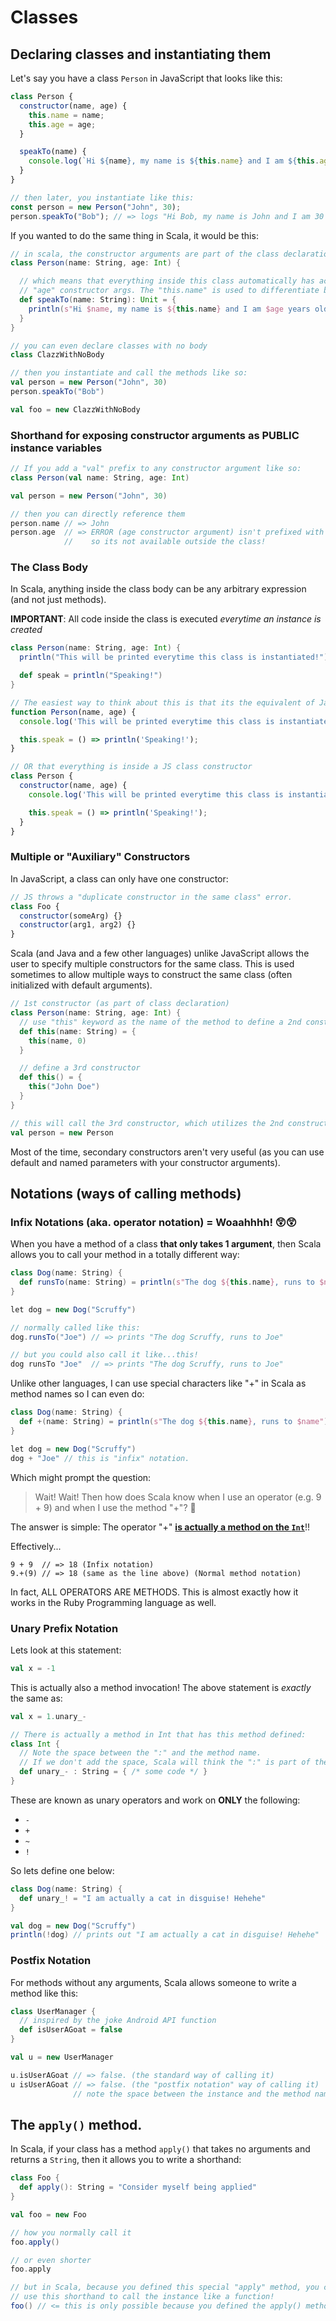 # Classes

## Declaring classes and instantiating them

Let's say you have a class `Person` in JavaScript that looks like this:

```javascript
class Person {
  constructor(name, age) {
    this.name = name;
    this.age = age;
  }

  speakTo(name) {
    console.log(`Hi ${name}, my name is ${this.name} and I am ${this.age} years old. Pleased to meet you!`);
  }
}

// then later, you instantiate like this:
const person = new Person("John", 30);
person.speakTo("Bob"); // => logs "Hi Bob, my name is John and I am 30 years old. Pleased to meet you!"
```

If you wanted to do the same thing in Scala, it would be this:

```scala
// in scala, the constructor arguments are part of the class declaration line!
class Person(name: String, age: Int) {

  // which means that everything inside this class automatically has access to the "name" and 
  // "age" constructor args. The "this.name" is used to differentiate between class and method vars
  def speakTo(name: String): Unit = {
    println(s"Hi $name, my name is ${this.name} and I am $age years old. Pleased to meet you!")
  }
}

// you can even declare classes with no body
class ClazzWithNoBody

// then you instantiate and call the methods like so:
val person = new Person("John", 30)
person.speakTo("Bob")

val foo = new ClazzWithNoBody
```

### Shorthand for exposing constructor arguments as PUBLIC instance variables


```scala
// If you add a "val" prefix to any constructor argument like so:
class Person(val name: String, age: Int)

val person = new Person("John", 30)

// then you can directly reference them
person.name // => John
person.age  // => ERROR (age constructor argument) isn't prefixed with "val"
            //    so its not available outside the class!
```

### The Class Body

In Scala, anything inside the class body can be any arbitrary expression (and not just methods).

**IMPORTANT**: All code inside the class is executed _everytime an instance is created_  

```scala
class Person(name: String, age: Int) {
  println("This will be printed everytime this class is instantiated!")

  def speak = println("Speaking!")
}
```

```javascript
// The easiest way to think about this is that its the equivalent of Javascript Function Type:
function Person(name, age) {
  console.log('This will be printed everytime this class is instantiated!');

  this.speak = () => println('Speaking!');
}

// OR that everything is inside a JS class constructor
class Person {
  constructor(name, age) {
    console.log('This will be printed everytime this class is instantiated!');

    this.speak = () => println('Speaking!');
  }
}
```

### Multiple or "Auxiliary" Constructors

In JavaScript, a class can only have one constructor:

```javascript
// JS throws a "duplicate constructor in the same class" error.
class Foo {
  constructor(someArg) {}
  constructor(arg1, arg2) {}
}
```

Scala (and Java and a few other languages) unlike JavaScript allows the user to specify multiple constructors for the same class. This is used sometimes to allow multiple ways to construct the same class (often initialized with default arguments).

```scala
// 1st constructor (as part of class declaration)
class Person(name: String, age: Int) {
  // use "this" keyword as the name of the method to define a 2nd constructor
  def this(name: String) = {
    this(name, 0)
  }

  // define a 3rd constructor
  def this() = {
    this("John Doe")
  }
}

// this will call the 3rd constructor, which utilizes the 2nd constructor, which utilizes primary constructor
val person = new Person
```

Most of the time, secondary constructors aren't very useful (as you can use default and named parameters with your constructor arguments). 


## Notations (ways of calling methods)

### Infix Notations (aka. operator notation) = Woaahhhh! 😲😲

When you have a method of a class **that only takes 1 argument**, then Scala allows you to call your method in a totally different way:

```scala
class Dog(name: String) {
  def runsTo(name: String) = println(s"The dog ${this.name}, runs to $name")
}

let dog = new Dog("Scruffy")

// normally called like this:
dog.runsTo("Joe") // => prints "The dog Scruffy, runs to Joe"

// but you could also call it like...this!
dog runsTo "Joe"  // => prints "The dog Scruffy, runs to Joe"
```

Unlike other languages, I can use special characters like "+" in Scala as method names so I can even do:

```scala
class Dog(name: String) {
  def +(name: String) = println(s"The dog ${this.name}, runs to $name")
}

let dog = new Dog("Scruffy")
dog + "Joe" // this is "infix" notation.
```

Which might prompt the question:

> Wait! Wait! Then how does Scala know when I use an operator (e.g. 9 + 9) and when I use the method "+"? 🤔 

The answer is simple: The operator "+" [**is actually a method on the `Int`**](https://www.scala-lang.org/api/2.12.2/scala/Int.html)!!

Effectively... 

```
9 + 9  // => 18 (Infix notation)
9.+(9) // => 18 (same as the line above) (Normal method notation)
```

In fact, ALL OPERATORS ARE METHODS. This is almost exactly how it works in the Ruby Programming language as well.

### Unary Prefix Notation

Lets look at this statement:

```scala
val x = -1
```

This is actually also a method invocation! The above statement is _exactly_ the same as:

```scala
val x = 1.unary_-

// There is actually a method in Int that has this method defined:
class Int {
  // Note the space between the ":" and the method name.
  // If we don't add the space, Scala will think the ":" is part of the method name
  def unary_- : String = { /* some code */ } 
}
```

These are known as unary operators and work on **ONLY** the following:

* `-`
* `+`
* `~`
* `!`

So lets define one below:

```scala
class Dog(name: String) {
  def unary_! = "I am actually a cat in disguise! Hehehe"
}

val dog = new Dog("Scruffy")
println(!dog) // prints out "I am actually a cat in disguise! Hehehe"
```

### Postfix Notation

For methods without any arguments, Scala allows someone to write a method like this:

```scala
class UserManager {
  // inspired by the joke Android API function
  def isUserAGoat = false
}

val u = new UserManager

u.isUserAGoat // => false. (the standard way of calling it)
u isUserAGoat // => false. (the "postfix notation" way of calling it)
              // note the space between the instance and the method name 
```

## The `apply()` method.

In Scala, if your class has a method `apply()` that takes no arguments and returns a `String`, then it allows you to write a shorthand:

```scala
class Foo {
  def apply(): String = "Consider myself being applied"
}

val foo = new Foo

// how you normally call it
foo.apply()

// or even shorter
foo.apply

// but in Scala, because you defined this special "apply" method, you can now
// use this shorthand to call the instance like a function!
foo() // <= this is only possible because you defined the apply() method
```
